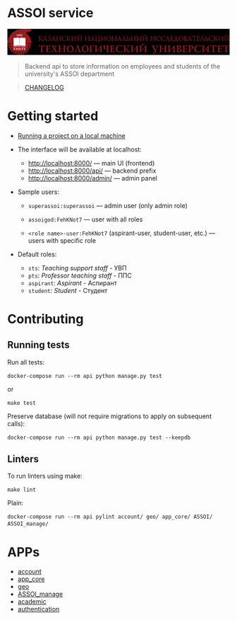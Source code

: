 # ASSOI service

![img.png](doc/static/images/kstu.png)

> Backend api to store information on employees and students of the university's ASSOI department

> [CHANGELOG](CHANGELOG.md)

# Getting started

- [Running a project on a local machine](doc/Docker_en.md)

- The interface will be available at localhost:
    - [http://localhost:8000/](http://localhost:8000/) — main UI (frontend)
    - [http://localhost:8000/api/](http://localhost:8000/api/) — backend prefix
    - [http://localhost:8000/admin/](http://localhost:8000/admin/) — admin panel

- Sample users:

    - `superassoi:superassoi` — admin user (only admin role)

    - `assoigod:FehKNot7` — user with all roles

    - `<role name>-user:FehKNot7` (aspirant-user, student-user, etc.) — users with specific role
- Default roles:

    - `sts`: *Teaching support staff* - УВП
    - `pts`: *Professor teaching staff* - ППС
    - `aspirant`: *Aspirant* - Аспирант
    - `student`: *Student* - Студент

# Contributing

## Running tests

Run all tests:

```shell
docker-compose run --rm api python manage.py test
```

or

```shell
make test
```

Preserve database (will not require migrations to apply on subsequent calls):

```shell
docker-compose run --rm api python manage.py test --keepdb
```

## Linters

To run linters using make:

```shell
make lint
```

Plain:

```shell
docker-compose run --rm api pylint account/ geo/ app_core/ ASSOI/ ASSOI_manage/
```

# APPs

- [account](account/README.md)
- [app_core](app_core/README.md)
- [geo](geo/README.md)
- [ASSOI_manage](ASSOI_manage/README.md)
- [academic](academic/README.md)
- [authentication](authentication/README.md)